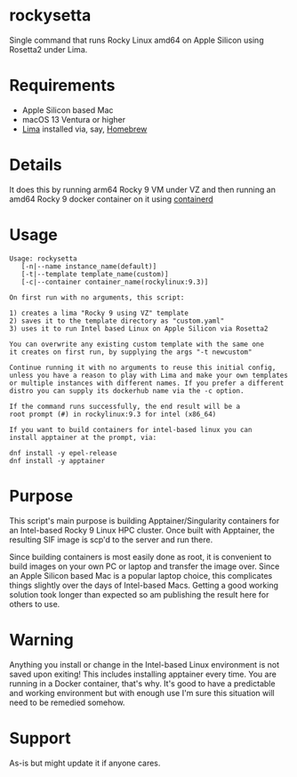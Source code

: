 # rockysetta
Single command that runs Rocky Linux amd64 on Apple Silicon using Rosetta2 under Lima.

# Requirements
- Apple Silicon based Mac
- macOS 13 Ventura or higher
- [Lima](https://github.com/lima-vm/lima) installed via, say, [Homebrew](https://brew.sh)

# Details
It does this by running arm64 Rocky 9 VM under VZ and then running an amd64 Rocky 9 docker
container on it using [containerd](https://github.com/containerd/containerd)

# Usage
```
Usage: rockysetta 
   [-n|--name instance_name(default)]
   [-t|--template template_name(custom)]
   [-c|--container container_name(rockylinux:9.3)]

On first run with no arguments, this script:

1) creates a lima "Rocky 9 using VZ" template
2) saves it to the template directory as "custom.yaml"
3) uses it to run Intel based Linux on Apple Silicon via Rosetta2

You can overwrite any existing custom template with the same one
it creates on first run, by supplying the args "-t newcustom"

Continue running it with no arguments to reuse this initial config,
unless you have a reason to play with Lima and make your own templates
or multiple instances with different names. If you prefer a different
distro you can supply its dockerhub name via the -c option.

If the command runs successfully, the end result will be a
root prompt (#) in rockylinux:9.3 for intel (x86_64)

If you want to build containers for intel-based linux you can
install apptainer at the prompt, via:

dnf install -y epel-release
dnf install -y apptainer
```
# Purpose
This script's main purpose is building Apptainer/Singularity
containers for an Intel-based Rocky 9 Linux HPC cluster.
Once built with Apptainer, the resulting SIF image is scp'd
to the server and run there.

Since building containers is most easily done as root, it is
convenient to build images on your own PC or laptop and transfer
the image over. Since an Apple Silicon based Mac is a popular
laptop choice, this complicates things slightly over the days of
Intel-based Macs. Getting a good working solution took longer
than expected so am publishing the result here for others to use.

# Warning
Anything you install or change in the Intel-based Linux environment
is not saved upon exiting! This includes installing apptainer every
time. You are running in a Docker container, that's why. It's good
to have a predictable and working environment but with enough use
I'm sure this situation will need to be remedied somehow.

# Support
As-is but might update it if anyone cares.

